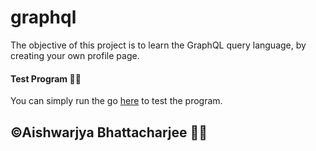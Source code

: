 # graphql

The objective of this project is to learn the GraphQL query language, by creating your own profile page.

#### Test Program 🧑‍💻

You can simply run the go [here]() to test the program.


## ©Aishwarjya Bhattacharjee 👩‍💻
